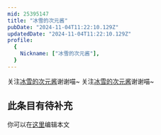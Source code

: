 ```yaml
---
mid: 25395147
title: "冰雪的次元酱"
pubDate: "2024-11-04T11:22:10.129Z"
updatedDate: "2024-11-04T11:22:10.129Z"
profile:
  {
    Nickname: ["冰雪的次元酱"],
  }
---
```


关注[冰雪的次元酱](https://space.bilibili.com/25395147)谢谢喵~ 关注[冰雪的次元酱](https://space.bilibili.com/25395147)谢谢喵~

## 此条目有待补充
你可以在[这里](https://github.com/Yuhanawa/VTuber.ICU-Content/edit/master/v/冰雪的次元酱/index.md)编辑本文
